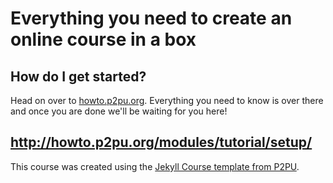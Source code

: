 # Everything you need to create an online course in a box


## How do I get started?

Head on over to [howto.p2pu.org](http://howto.p2pu.org). Everything you need to know is over there and once you are done we'll be waiting for you here!
 
 http://howto.p2pu.org/modules/tutorial/setup/
---

This course was created using the [Jekyll Course template from P2PU](http://github.com/p2pu/jekyll-course-template).
